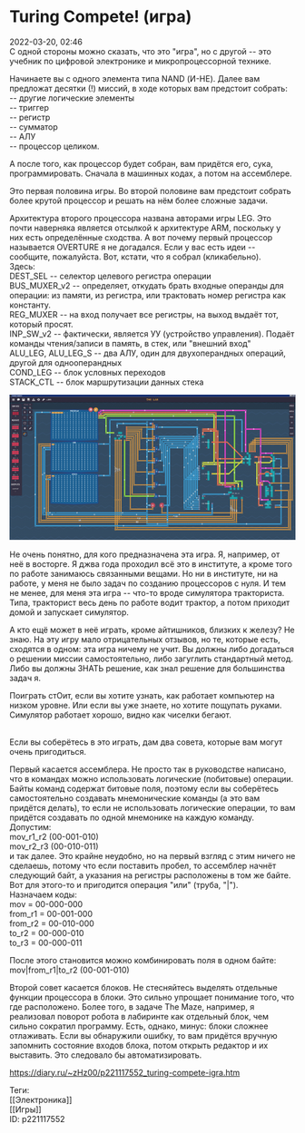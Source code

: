 Turing Compete! (игра)
=======================

   
 2022-03-20, 02:46   
  С одной стороны можно сказать, что это "игра", но с другой -- это учебник по цифровой электронике и микропроцессорной технике.   
   
 Начинаете вы с одного элемента типа NAND (И-НЕ). Далее вам предложат десятки (!) миссий, в ходе которых вам предстоит собрать:   
 -- другие логические элементы   
 -- триггер   
 -- регистр   
 -- сумматор   
 -- АЛУ   
 -- процессор целиком.   
   
 А после того, как процессор будет собран, вам придётся его, сука, программировать. Сначала в машинных кодах, а потом на ассемблере.   
   
 Это первая половина игры. Во второй половине вам предстоит собрать более крутой процессор и решать на нём более сложные задачи.   
   
 Архитектура второго процессора названа авторами игры LEG. Это почти наверняка является отсылкой к архитектуре ARM, поскольку у них есть определённые сходства. А вот почему первый процессор называется OVERTURE я не догадался. Если у вас есть идеи -- сообщите, пожалуйста. Вот, кстати, что я собрал (кликабельно).   
 Здесь:   
 DEST\_SEL -- селектор целевого регистра операции   
 BUS\_MUXER\_v2 -- определяет, откудать брать входные операнды для операции: из памяти, из регистра, или трактовать номер регистра как константу.   
 REG\_MUXER -- на вход получает все регистры, на выход выдаёт тот, который просят.   
 INP\_SW\_v2 -- фактически, является УУ (устройство управления). Подаёт команды чтения/записи в память, в стек, или "внешний вход"   
 ALU\_LEG, ALU\_LEG\_S -- два АЛУ, один для двухоперандных операций, другой для однооперандных   
 COND\_LEG -- блок условных переходов   
 STACK\_CTL -- блок маршрутизации данных стека   
   
   [![](pics/ROjRPl.png)](https://yapx.ru/v/ROjRP)     
   
 Не очень понятно, для кого предназначена эта игра. Я, например, от неё в восторге. Я джва года проходил всё это в институте, а кроме того по работе занимаюсь связанными вещами. Но ни в институте, ни на работе, у меня не было задач по созданию процессоров с нуля. И тем не менее, для меня эта игра -- что-то вроде симулятора тракториста. Типа, тракторист весь день по работе водит трактор, а потом приходит домой и запускает симулятор.   
   
 А кто ещё может в неё играть, кроме айтишников, близких к железу? Не знаю. На эту игру мало отрицательных отзывов, но те, которые есть, сходятся в одном: эта игра ничему не учит. Вы должны либо догадаться о решении миссии самостоятельно, либо загуглить стандартный метод. Либо вы должны ЗНАТЬ решение, как знал решение для большинства задач я.   
   
 Поиграть стОит, если вы хотите узнать, как работает компьютер на низком уровне. Или если вы уже знаете, но хотите пощупать руками. Симулятор работает хорошо, видно как чиселки бегают.   
 ![](pics/gsVdz7b.png)   
   
 Если вы соберётесь в это играть, дам два совета, которые вам могут очень пригодиться.   
   
 Первый касается ассемблера. Не просто так в руководстве написано, что в командах можно использовать логические (побитовые) операции. Байты команд содержат битовые поля, поэтому если вы соберётесь самостоятельно создавать мнемонические команды (а это вам придётся делать), то если не использовать логические операции, то вам придётся создавать по одной мнемонике на каждую команду. Допустим:   
 mov\_r1\_r2 (00-001-010)   
 mov\_r2\_r3 (00-010-011)   
 и так далее. Это крайне неудобно, но на первый взгляд с этим ничего не сделаешь, потому что если поставить пробел, то ассемблер начнёт следующий байт, а указания на регистры расположены в том же байте. Вот для этого-то и пригодится операция "или" (труба, "|").   
 Назначаем коды:   
 mov = 00-000-000   
 from\_r1 = 00-001-000   
 from\_r2 = 00-010-000   
 to\_r2 = 00-000-010   
 to\_r3 = 00-000-011   
   
 После этого становится можно комбинировать поля в одном байте:   
 mov|from\_r1|to\_r2 (00-001-010)   
   
 Второй совет касается блоков. Не стесняйтесь выделять отдельные функции процессора в блоки. Это сильно упрощает понимание того, что где расположено. Более того, в задаче The Maze, например, я реализовал поворот робота в лабиринте как отдельный блок, чем сильно сократил программу. Есть, однако, минус: блоки сложнее отлаживать. Если вы обнаружили ошибку, то вам придётся вручную запомнить состояние входов блока, потом открыть редактор и их выставить. Это следовало бы автоматизировать.   
    
 <https://diary.ru/~zHz00/p221117552_turing-compete-igra.htm>   
   
 Теги:   
 [[Электроника]]   
 [[Игры]]   
 ID: p221117552